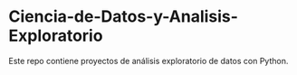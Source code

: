 # Ciencia-de-Datos-y-Analisis-Exploratorio
Este repo contiene proyectos de análisis exploratorio de datos con Python.
